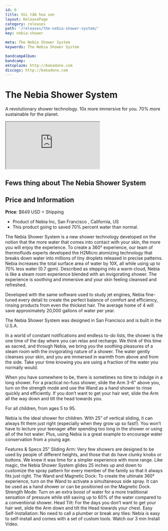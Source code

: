 ```yaml
---
id: 6
title: Vòi tắm hoa sen
layout: ReleasePage
category: releases
path: '/releases/the-nebia-shower-system/'
key: nebia-shower

meta: The Nebia Shower System
keywords: The Nebia Shower System

bandcampAlbum: 
bandcamp: 
ektoplazm: http://bakadono.com
discogs: http://bakadono.com
---
```


# The Nebia Shower System

A revolutionary shower technology. 10x more immersive for you. 70% more sustainable for the planet.


<div class='youtube__wrapper'>
    <iframe class='youtube__iframe' src='https://www.youtube.com/embed/HhQFZn86MQs' allowfullscreen></iframe>
</div>


## Fews thing about The Nebia Shower System


## Price and Information

**Price**: $649  USD + Shipping 
- Product of Nebia Inc, San Francisco , California, US
- This product going to saved 70% percent water than normal.

The Nebia Shower System is a new shower technology developed on the notion that the more water that comes into contact with your skin, the more you will enjoy the experience. To create a 360° experience, our team of thermofluids experts developed the H2Micro atomizing technology that breaks down water into millions of tiny droplets released in precise patterns. Nebia increases the total surface area of water by 10X, all while using up to 70% less water (0.7 gpm). Described as stepping into a warm cloud, Nebia is like a steam room experience blended with an invigorating shower. The experience is soothing and immersive and your skin feeling cleansed and refreshed. 

Developed with the same software used to study jet engines, Nebia fine-tuned every detail to create the perfect balance of comfort and efficiency, rinsing products from even the thickest hair. The average home of 4 will save approximately 20,000 gallons of water per year.  

The Nebia Shower System was designed in San Francisco and is built in the U.S.A.

In a world of constant notifications and endless to-do lists, the shower is the one time of the day where you can relax and recharge. We think of this time as sacred, and through Nebia, we bring you the soothing pleasures of a steam room with the invigorating nature of a shower. The water gently cleanses your skin, and you are immersed in warmth from above and from the side. Take your time knowing you are using a fraction of the water you normally would.



When you have somewhere to be, there is sometimes no time to indulge in a long shower. For a practical no-fuss shower, slide the Arm 3-6" above you, turn on the strength mode and use the Wand as a hand shower to rinse quickly and efficiently. If you don’t want to get your hair wet, slide the Arm all the way down and tilt the head towards you. 

 

For all children, from ages 5 to 95.


Nebia is the ideal shower for children. With 25” of vertical sliding, it can always fit them just right (especially when they grow up so fast!). You won’t have to lecture your teenager after spending too long in the shower or using all of the hot water. Plus, using Nebia is a great example to encourage water conservation from a young age.

Features & Specs
25” Sliding Arm: Very few showers are designed to be used by people of different heights, and those that do have clunky knobs or buttons. We knew it was time for a simpler experience with more range. Like magic, the Nebia Shower System glides 25 inches up and down to customize the spray pattern for every member of the family so that it always fits just right.
The Wand and Magnetic Dock: To create the ultimate 360° experience, turn on the Wand to activate a simultaneous side spray. It can be used as a hand shower or can be positioned on the Magnetic Dock. 
Strength Mode: Turn on an extra boost of water for a more traditional sensation of pressure while still saving up to 60% of the water compared to a conventional shower.
Head Tilt: For the days you don’t want to get your hair wet, slide the Arm down and tilt the Head towards your chest. 
Easy Self-Installation: No need to call a plumber or break any tiles: Nebia is easy to self-install and comes with a set of custom tools. Watch our 3 min Install Video. 
